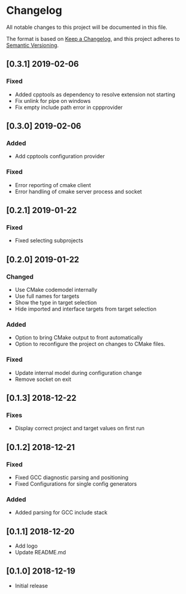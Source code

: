 # Changelog
All notable changes to this project will be documented in this file.

The format is based on [Keep a Changelog](https://keepachangelog.com/en/1.0.0/),
and this project adheres to [Semantic Versioning](https://semver.org/spec/v2.0.0.html).
## [0.3.1] 2019-02-06
### Fixed
- Added cpptools as dependency to resolve extension not starting
- Fix unlink for pipe on windows
- Fix empty include path error in cppprovider

## [0.3.0] 2019-02-06
### Added
- Add cpptools configuration provider

### Fixed
- Error reporting of cmake client
- Error handling of cmake server process and socket

## [0.2.1] 2019-01-22
### Fixed
- Fixed selecting subprojects

## [0.2.0] 2019-01-22
### Changed
- Use CMake codemodel internally
- Use full names for targets
- Show the type in target selection
- Hide imported and interface targets from target selection

### Added
- Option to bring CMake output to front automatically
- Option to reconfigure the project on changes to CMake files.

### Fixed
- Update internal model during configuration change
- Remove socket on exit

## [0.1.3] 2018-12-22
### Fixes
- Display correct project and target values on first run

## [0.1.2] 2018-12-21
### Fixed
- Fixed GCC diagnostic parsing and positioning
- Fixed Configurations for single config generators

### Added
- Added parsing for GCC include stack

## [0.1.1] 2018-12-20
- Add logo
- Update README.md

## [0.1.0] 2018-12-19
- Initial release